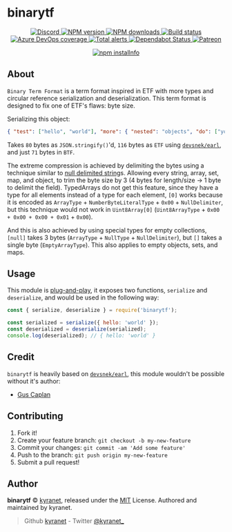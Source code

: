 # binarytf

<div align="center">
	<p>
		<a href="https://discord.gg/pE5sfxK">
			<img src="https://discordapp.com/api/guilds/582495121698717696/embed.png" alt="Discord" />
		</a>
		<a href="https://www.npmjs.com/package/binarytf">
			<img src="https://img.shields.io/npm/v/binarytf.svg?maxAge=3600" alt="NPM version" />
		</a>
		<a href="https://www.npmjs.com/package/binarytf">
			<img src="https://img.shields.io/npm/dt/binarytf.svg?maxAge=3600" alt="NPM downloads" />
		</a>
		<a href="https://dev.azure.com/kyranet/kyranet.public/_build/latest?definitionId=1&branchName=master">
			<img src="https://dev.azure.com/kyranet/kyranet.public/_apis/build/status/kyranet.binarytf?branchName=master" alt="Build status" />
		</a>
		<a href="https://dev.azure.com/kyranet/kyranet.public/_build/latest?definitionId=1&branchName=master">
			<img src="https://img.shields.io/azure-devops/coverage/kyranet/binarytf/1/master.svg" alt="Azure DevOps coverage">
		</a>
		<a href="https://lgtm.com/projects/g/kyranet/binarytf/alerts/">
			<img src="https://img.shields.io/lgtm/alerts/g/kyranet/binarytf.svg?logo=lgtm&logoWidth=18" alt="Total alerts">
		</a>
		<a href="https://dependabot.com">
			<img src="https://api.dependabot.com/badges/status?host=github&repo=kyranet/binarytf" alt="Dependabot Status">
		</a>
		<a href="https://www.patreon.com/kyranet">
			<img src="https://img.shields.io/badge/donate-patreon-F96854.svg" alt="Patreon" />
		</a>
	</p>
	<p>
		<a href="https://nodei.co/npm/binarytf/"><img src="https://nodei.co/npm/binarytf.png?downloads=true&stars=true" alt="npm installnfo" /></a>
	</p>
</div>

## About

`Binary Term Format` is a term format inspired in ETF with more types and circular reference serialization and deserialization.
This term format is designed to fix one of ETF's flaws: byte size.

Serializing this object:

```json
{ "test": ["hello", "world"], "more": { "nested": "objects", "do": ["you", "like", "it?"] } }
```

Takes `80` bytes as `JSON.stringify()`'d, `116` bytes as `ETF` using [`devsnek/earl`][earl], and just `71` bytes in `BTF`.

The extreme compression is achieved by delimiting the bytes using a technique similar to [null delimited string](https://en.wikipedia.org/wiki/Null-terminated_string)s. Allowing every string, array, set, map, and object, to trim the byte size by 3 (4 bytes for length/size -> 1 byte to delimit the field). TypedArrays do not get this feature, since they have a type for all elements instead of a type for each element, `[0]` works because it is encoded as `ArrayType` + `NumberByteLiteralType` + `0x00` + `NullDelimiter`, but this technique would not work in `Uint8Array[0]` (`Uint8ArrayType` + `0x00 + 0x00 + 0x00 + 0x01` + `0x00`).

And this is also achieved by using special types for empty collections, `[null]` takes 3 bytes (`ArrayType` + `NullType` + `NullDelimiter`), but `[]` takes a single byte (`EmptyArrayType`). This also applies to empty objects, sets, and maps.

## Usage

This module is [plug-and-play](https://en.wikipedia.org/wiki/Plug_and_play), it exposes two functions, `serialize` and `deserialize`, and would be used in the following way:

```javascript
const { serialize, deserialize } = require('binarytf');

const serialized = serialize({ hello: 'world' });
const deserialized = deserialize(serialized);
console.log(deserialized); // { hello: 'world' }
```

## Credit

`binarytf` is heavily based on [`devsnek/earl`][earl], this module wouldn't be possible without it's author:

- [Gus Caplan](https://github.com/devsnek)

## Contributing

1. Fork it!
1. Create your feature branch: `git checkout -b my-new-feature`
1. Commit your changes: `git commit -am 'Add some feature'`
1. Push to the branch: `git push origin my-new-feature`
1. Submit a pull request!

## Author

**binarytf** © [kyranet](https://github.com/kyranet), released under the
[MIT](https://github.com/kyranet/binarytf/blob/master/LICENSE) License.
Authored and maintained by kyranet.

> Github [kyranet](https://github.com/kyranet) - Twitter [@kyranet_](https://twitter.com/kyranet_)

[earl]: https://github.com/devsnek/earl
